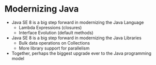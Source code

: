 # Modernizing Java #
* Java SE 8 is a big step forward in modernizing the Java Language
    * Lambda Expressions (closures)
    * Interface Evolution (default methods)
* Java SE 8 is a big step forward in modernizing the Java Libraries
    * Bulk data operations on Collections
    * More library support for parallelism
* Together, perhaps the biggest upgrade ever to the Java programming model
